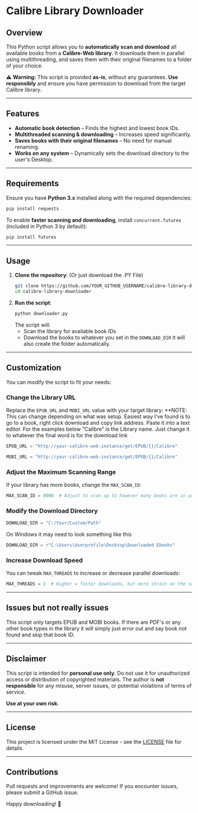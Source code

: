 # Calibre Library Downloader

## Overview

This Python script allows you to **automatically scan and download** all available books from a **Calibre-Web library**. It downloads them in parallel using multithreading, and saves them with their original filenames to a folder of your choice.

⚠ **Warning:** This script is provided **as-is**, without any guarantees. **Use responsibly** and ensure you have permission to download from the target Calibre library.

---

## Features

- **Automatic book detection** – Finds the highest and lowest book IDs.
- **Multithreaded scanning & downloading** – Increases speed significantly.
- **Saves books with their original filenames** – No need for manual renaming.
- **Works on any system** – Dynamically sets the download directory to the user's Desktop.

---

## Requirements

Ensure you have **Python 3.x** installed along with the required dependencies:

```sh
pip install requests
```

To enable **faster scanning and downloading**, install `concurrent.futures` (included in Python 3 by default):

```sh
pip install futures
```

---

## Usage

1. **Clone the repository**: (Or just download the .PY File)
   ```sh
   git clone https://github.com/YOUR_GITHUB_USERNAME/calibre-library-downloader.git
   cd calibre-library-downloader
   ```
2. **Run the script**:
   ```sh
   python downloader.py
   ```
   The script will:
   - Scan the library for available book IDs
   - Download the books to whatever you set in the `DOWNLOAD_DIR` it will also create the folder automatically.

---

## Customization

You can modify the script to fit your needs:

### Change the Library URL

Replace the `EPUB_URL` and `MOBI_URL` value with your target library: **NOTE: This can change depending on what was setup. Easiest way I've found is to go to a book, right click download and copy link address. Paste it into a text editor. For the examples below "Calibre" is the Library name. Just change it to whatever the final word is for the download link

```python
EPUB_URL = "http://your-calibre-web-instance/get/EPUB/{}/Calibre"
```
```python
MOBI_URL = "http://your-calibre-web-instance/get/EPUB/{}/Calibre"
```

### Adjust the Maximum Scanning Range

If your library has more books, change the `MAX_SCAN_ID`:

```python
MAX_SCAN_ID = 8000  # Adjust to scan up to however many books are in your library.
```

### Modify the Download Directory

```python
DOWNLOAD_DIR = "C:/Your/Custom/Path"
```
On Windows it may need to look something like this
```python
DOWNLOAD_DIR = r"C:\Users\Userprofile\Desktop\Downloaded Ebooks"
```


### Increase Download Speed

You can tweak `MAX_THREADS` to increase or decrease parallel downloads:

```python
MAX_THREADS = 2  # Higher = faster downloads, but more strain on the server. Anything above 5 seems to start erroring out.
```

---

## Issues but not really issues

This script only targets EPUB and MOBI books. If there are PDF's or any other book types in the library it will simply just error out and say book not found and skip that book ID.

---

## Disclaimer

This script is intended for **personal use only**. Do not use it for unauthorized access or distribution of copyrighted materials. The author is **not responsible** for any misuse, server issues, or potential violations of terms of service.

**Use at your own risk.**

---

## License

This project is licensed under the MIT License - see the [LICENSE](LICENSE) file for details.

---

## Contributions

Pull requests and improvements are welcome! If you encounter issues, please submit a GitHub issue.

Happy downloading! 🚀

